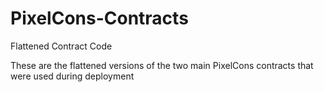 # PixelCons-Contracts
Flattened Contract Code

These are the flattened versions of the two main PixelCons contracts that were used during deployment
